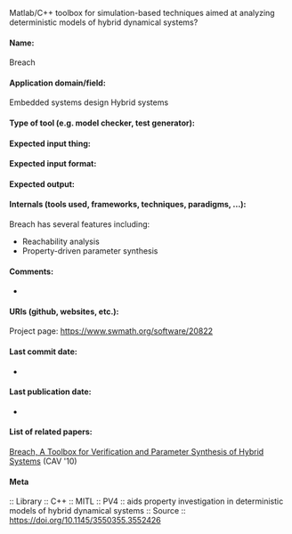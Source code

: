 Matlab/C++ toolbox for simulation-based techniques aimed at analyzing deterministic models of hybrid dynamical systems?

#### Name:
Breach

#### Application domain/field:
Embedded systems design
Hybrid systems

#### Type of tool (e.g. model checker, test generator):

#### Expected input thing:

#### Expected input format:

#### Expected output:

#### Internals (tools used, frameworks, techniques, paradigms, ...):
Breach has several features including:
- Reachability analysis
- Property-driven parameter synthesis

#### Comments:
-

#### URIs (github, websites, etc.):
Project page: https://www.swmath.org/software/20822

#### Last commit date:
-

#### Last publication date:
-

#### List of related papers:
[Breach, A Toolbox for Verification and Parameter Synthesis of Hybrid Systems](https://doi.org/10.1007/978-3-642-14295-6_17) (CAV '10)

#### Meta
:: Library
:: C++
:: MITL
:: PV4 :: aids property investigation in deterministic models of hybrid dynamical systems
:: Source :: https://doi.org/10.1145/3550355.3552426

